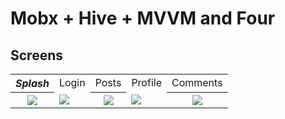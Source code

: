 # Mobx + Hive + MVVM and Four

## Screens

<table>
 <tr>
     <th><i>Splash</i></th>
     <td>Login</td>
     <td>Posts</td>
     <td>Profile</td>
     <td>Comments</td>  
 </tr>
 <tr>
     <th><img src="https://scontent.fadb6-2.fna.fbcdn.net/v/t39.30808-6/266094490_4449725975125205_2403841922714128780_n.jpg?_nc_cat=103&_nc_rgb565=1&ccb=1-5&_nc_sid=730e14&_nc_ohc=_23TJvpMLowAX9aHjq9&_nc_ht=scontent.fadb6-2.fna&oh=3b8c7ed537fa0237c887821f9f777a53&oe=61B88A57"></th>
     <td><img src="https://scontent.fadb6-5.fna.fbcdn.net/v/t39.30808-6/266041635_4449726051791864_8673434882587756892_n.jpg?_nc_cat=105&_nc_rgb565=1&ccb=1-5&_nc_sid=730e14&_nc_ohc=T7oybRk8gwcAX_hoTQQ&tn=0sv31TleRIFbK-dA&_nc_ht=scontent.fadb6-5.fna&oh=e28fddcebb964834b3948f268f690895&oe=61B8E276"></td>
      <th><img src="https://scontent.fadb6-5.fna.fbcdn.net/v/t39.30808-6/266001644_4449726115125191_5756526215742127485_n.jpg?_nc_cat=111&_nc_rgb565=1&ccb=1-5&_nc_sid=730e14&_nc_ohc=PQ7az6w2ahYAX_rqU1u&_nc_ht=scontent.fadb6-5.fna&oh=00_AT_mS_n1BAN4z5Pwp0CkYdwHtrWQkXdqEuIZ0OY3IxUyyg&oe=61B816F5"></th>
     <td><img src="https://scontent.fadb6-4.fna.fbcdn.net/v/t39.30808-6/265552459_4449726048458531_7103843825971210648_n.jpg?_nc_cat=109&ccb=1-5&_nc_sid=730e14&_nc_ohc=4omahtABRr4AX-_YEwB&_nc_ht=scontent.fadb6-4.fna&oh=007d6586156aafc85116b159cfb5bfe1&oe=61B880EA"></td>
         <th><img src="https://scontent.fadb6-1.fna.fbcdn.net/v/t39.30808-6/265768963_4449726055125197_5216021333630843144_n.jpg?_nc_cat=107&_nc_rgb565=1&ccb=1-5&_nc_sid=730e14&_nc_ohc=JNFs3Wp5xwAAX80EX7K&_nc_ht=scontent.fadb6-1.fna&oh=00_AT-SPplPg3EE4hBrEkK2TwiyhEC8z0_dp7RBZzALrcz09Q&oe=61B89BA1"></th>
    
   
 </tr>
 </table>
 
